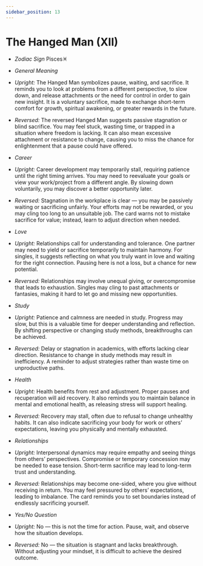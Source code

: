 ```yaml
---
sidebar_position: 13
---
```


# The Hanged Man (XII)

- *Zodiac Sign* Pisces♓️
- *General Meaning*
- *Upright:* The Hanged Man symbolizes pause, waiting, and sacrifice. It reminds you to look at problems from a different perspective, to slow down, and release attachments or the need for control in order to gain new insight. It is a voluntary sacrifice, made to exchange short-term comfort for growth, spiritual awakening, or greater rewards in the future.
- *Reversed:* The reversed Hanged Man suggests passive stagnation or blind sacrifice. You may feel stuck, wasting time, or trapped in a situation where freedom is lacking. It can also mean excessive attachment or resistance to change, causing you to miss the chance for enlightenment that a pause could have offered.
- *Career*
- *Upright:* Career development may temporarily stall, requiring patience until the right timing arrives. You may need to reevaluate your goals or view your work/project from a different angle. By slowing down voluntarily, you may discover a better opportunity later.
- *Reversed:* Stagnation in the workplace is clear — you may be passively waiting or sacrificing unfairly. Your efforts may not be rewarded, or you may cling too long to an unsuitable job. The card warns not to mistake sacrifice for value; instead, learn to adjust direction when needed.
- *Love*
- *Upright:* Relationships call for understanding and tolerance. One partner may need to yield or sacrifice temporarily to maintain harmony. For singles, it suggests reflecting on what you truly want in love and waiting for the right connection. Pausing here is not a loss, but a chance for new potential.
- *Reversed:* Relationships may involve unequal giving, or overcompromise that leads to exhaustion. Singles may cling to past attachments or fantasies, making it hard to let go and missing new opportunities.
- *Study*
- *Upright:* Patience and calmness are needed in study. Progress may slow, but this is a valuable time for deeper understanding and reflection. By shifting perspective or changing study methods, breakthroughs can be achieved.
- *Reversed:* Delay or stagnation in academics, with efforts lacking clear direction. Resistance to change in study methods may result in inefficiency. A reminder to adjust strategies rather than waste time on unproductive paths.
- *Health*
- *Upright:* Health benefits from rest and adjustment. Proper pauses and recuperation will aid recovery. It also reminds you to maintain balance in mental and emotional health, as releasing stress will support healing.
- *Reversed:* Recovery may stall, often due to refusal to change unhealthy habits. It can also indicate sacrificing your body for work or others’ expectations, leaving you physically and mentally exhausted.
- *Relationships*
- *Upright:* Interpersonal dynamics may require empathy and seeing things from others’ perspectives. Compromise or temporary concession may be needed to ease tension. Short-term sacrifice may lead to long-term trust and understanding.
- *Reversed:* Relationships may become one-sided, where you give without receiving in return. You may feel pressured by others’ expectations, leading to imbalance. The card reminds you to set boundaries instead of endlessly sacrificing yourself.

- *Yes/No Question*
- *Upright:* No — this is not the time for action. Pause, wait, and observe how the situation develops.
- *Reversed:* No — the situation is stagnant and lacks breakthrough. Without adjusting your mindset, it is difficult to achieve the desired outcome.

